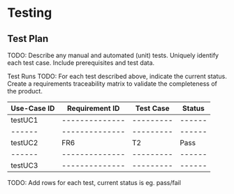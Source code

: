 # Testing

## Test Plan
TODO: Describe any manual and automated (unit) tests. Uniquely identify each test case. Include prerequisites and test data.

Test Runs
TODO: For each test described above, indicate the current status. 
Create a requirements traceability matrix to validate the completeness of the product.

| Use-Case ID | Requirement ID | Test Case | Status |
|  ------ | -------------- | --------- | ------ |
| testUC1 | -------------- | --------- | ------ |
|  ------ | -------------- | --------- | ------ |
| testUC2 |     FR6        |    T2     |  Pass  |
|  ------ | -------------- | --------- | ------ |
| testUC3 | -------------- | --------- | ------ |


TODO: Add rows for each test, current status is eg. pass/fail
